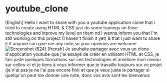 # youtube_clone
[English]
Hello 
I want to share with you a youtube application clone that i tried to create using HTML & CSS just do some tranings on thise technologies and inprove my level on them nd I wanna inform you  that I'm still working on this project (I haven't finish it yet) & that I just want to share it if anyone can give me any note,so your opinions are welcome 
![Screenshot (624)](https://github.com/chaimaerachdi/youtube_clone/assets/122980708/2c26a6e7-f08c-4489-b8c3-0a4351d9ecf9)
[frensh]
Je souhaite partager avec vous un clone d'application youtube que j'ai essayé de créer en utilisant HTML et CSS, je fais juste quelques formations sur ces technologies et améliore mon niveau sur celles-ci et je tiens à vous informer que je travaille toujours sur ce projet (je n'ai pas je ne l'ai pas encore fini) et que je veux juste le partager si quelqu'un peut me donner une note, donc vos avis sont les bienvenus
